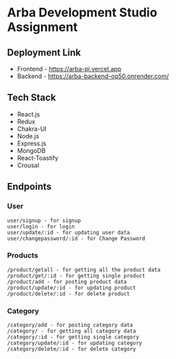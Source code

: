 # Arba Development Studio Assignment

## Deployment Link

- Frontend - https://arba-pi.vercel.app
- Backend - https://arba-backend-op50.onrender.com/

## Tech Stack

* React.js
* Redux
* Chakra-UI
* Node.js
* Express.js
* MongoDB
* React-Toastify
* Crousal

## Endpoints

### User
```
user/signup - for signup
user/login - for login
user/update/:id - for updating user data
user/changepassword/:id - for Change Password
```

### Products
```
/product/getall - for getting all the product data
/product/get/:id - for getting single product
/product/add - for posting product data
/product/update/:id - for updating product
/product/delete/:id - for delete product
```

### Category
```
/category/add - for posting category data
/category/ - for getting all category data
/category/:id - for getting single category
/category/update/:id - for updating category
/category/delete/:id - for delete category
```
